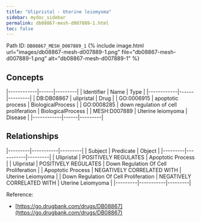 ```yaml
---
title: "Ulipristal - Uterine leiomyoma"
sidebar: mydoc_sidebar
permalink: db08867-mesh-d007889-1.html
toc: false 
---
```



Path ID: `DB08867_MESH_D007889_1`
{% include image.html url="images/db08867-mesh-d007889-1.png" file="db08867-mesh-d007889-1.png" alt="db08867-mesh-d007889-1" %}

## Concepts

|------------|------|---------|
| Identifier | Name | Type    |
|------------|------|---------|
| DB:DB08867 | ulipristal | Drug |
| GO:0006915 | apoptotic process | BiologicalProcess |
| GO:0008285 | down regulation of cell proliferation | BiologicalProcess |
| MESH:D007889 | Uterine leiomyoma | Disease |
|------------|------|---------|

## Relationships

|---------|-----------|---------|
| Subject | Predicate | Object  |
|---------|-----------|---------|
| Ulipristal | POSITIVELY REGULATES | Apoptotic Process |
| Ulipristal | POSITIVELY REGULATES | Down Regulation Of Cell Proliferation |
| Apoptotic Process | NEGATIVELY CORRELATED WITH | Uterine Leiomyoma |
| Down Regulation Of Cell Proliferation | NEGATIVELY CORRELATED WITH | Uterine Leiomyoma |
|---------|-----------|---------|

Reference: 
  - [https://go.drugbank.com/drugs/DB08867](https://go.drugbank.com/drugs/DB08867)
